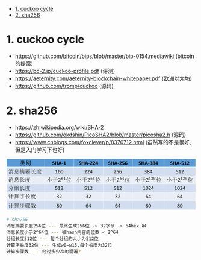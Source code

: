 <!-- TOC -->

- [1. cuckoo cycle](#1-cuckoo-cycle)
- [2. sha256](#2-sha256)

<!-- /TOC -->



<a id="markdown-1-cuckoo-cycle" name="1-cuckoo-cycle"></a>
# 1. cuckoo cycle
* https://github.com/bitcoin/bips/blob/master/bip-0154.mediawiki (bitcoin的提案)
* https://bc-2.jp/cuckoo-profile.pdf (评测)
* https://aeternity.com/aeternity-blockchain-whitepaper.pdf (欧洲以太坊)
* https://github.com/tromp/cuckoo (源码)

<a id="markdown-2-sha256" name="2-sha256"></a>
# 2. sha256 

* https://zh.wikipedia.org/wiki/SHA-2
* https://github.com/okdshin/PicoSHA2/blob/master/picosha2.h (源码)
* https://www.cnblogs.com/foxclever/p/8370712.html (虽然写的不是很好,但是入门学习下也好)

![](./pic/sha.png)

```bash
# sha256
消息摘要长度256位 --- 最终生成256位 -> 32字节 -> 64hex 串
消息长度小于2^64位 --- 被hash内容的位数 < 2^64
分组长度512位 --- 每个分组的大小为512位
计算字长度32位 --- 生成w0~w15,每个长度为32位
计算步骤数 --- 经过多少次的混淆?
```
